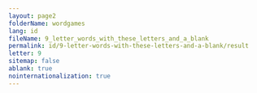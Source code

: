 ```yaml
---
layout: page2
folderName: wordgames
lang: id
fileName: 9_letter_words_with_these_letters_and_a_blank
permalink: id/9-letter-words-with-these-letters-and-a-blank/result
letter: 9
sitemap: false
ablank: true
nointernationalization: true
---
```

